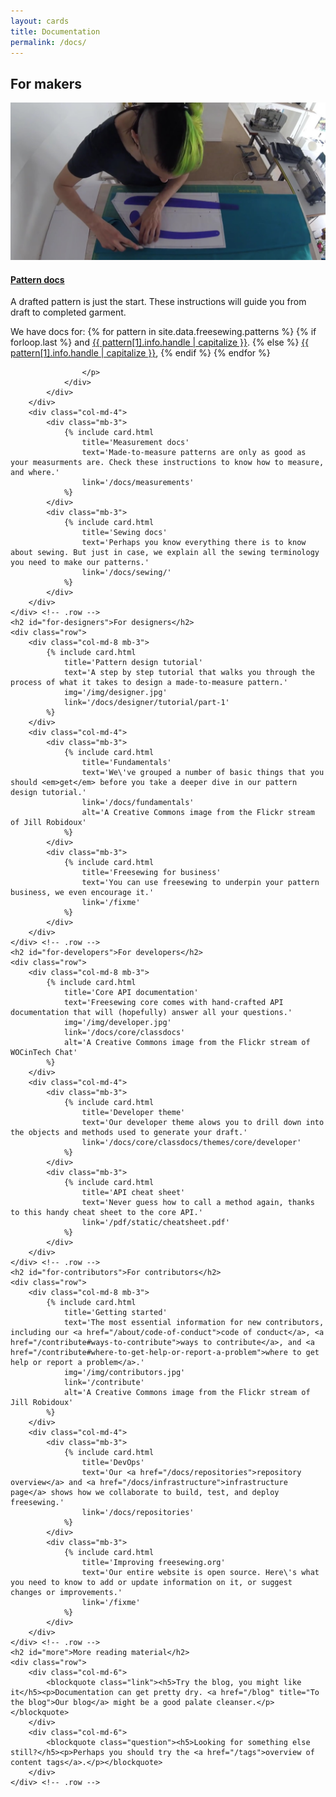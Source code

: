 ```yaml
---
layout: cards
title: Documentation
permalink: /docs/
---
```

<div class="container">
    <h2 id="for-makers">For makers</h2>
    <div class="row">
        <div class="col-md-8 mb-3">
            <div class="card drop-shadow">
                <a href="/docs/patterns/" title="Pattern docs">
                    <img src="/img/maker.jpg" alt="Pattern docs" class="rounded-top">
                </a>
                <div class="card-block">
                    <h4 class="card-title"><a href="/docs/patterns/">Pattern docs</a></h4>
                    <p class="card-text">
                        A drafted pattern is just the start. 
                        These instructions will guide you from draft to completed garment.
                    </p>
                    <p class="card-text">
                        We have docs for:
{% for pattern in site.data.freesewing.patterns %}
    {% if forloop.last %} 
        and <a href="/docs/patterns/{{ pattern[1].info.handle }}">{{ pattern[1].info.handle | capitalize }}</a>.
    {% else %} 
        <a href="/docs/patterns/{{ pattern[1].info.handle }}">{{ pattern[1].info.handle | capitalize }}</a>,
    {% endif %}
{% endfor %}

                    </p>
                </div>
            </div>
        </div>
        <div class="col-md-4">
            <div class="mb-3">
                {% include card.html 
                    title='Measurement docs'
                    text='Made-to-measure patterns are only as good as your measurments are. Check these instructions to know how to measure, and where.'
                    link='/docs/measurements'
                %}
            </div>
            <div class="mb-3">
                {% include card.html 
                    title='Sewing docs'
                    text='Perhaps you know everything there is to know about sewing. But just in case, we explain all the sewing terminology you need to make our patterns.'
                    link='/docs/sewing/'
                %}
            </div>
        </div>
    </div> <!-- .row -->
    <h2 id="for-designers">For designers</h2>
    <div class="row">
        <div class="col-md-8 mb-3">
            {% include card.html 
                title='Pattern design tutorial'
                text='A step by step tutorial that walks you through the process of what it takes to design a made-to-measure pattern.'
                img='/img/designer.jpg'
                link='/docs/designer/tutorial/part-1'
            %}
        </div>
        <div class="col-md-4">
            <div class="mb-3">
                {% include card.html 
                    title='Fundamentals'
                    text='We\'ve grouped a number of basic things that you should <em>get</em> before you take a deeper dive in our pattern design tutorial.'
                    link='/docs/fundamentals'
                    alt='A Creative Commons image from the Flickr stream of Jill Robidoux'
                %}
            </div>
            <div class="mb-3">
                {% include card.html 
                    title='Freesewing for business'
                    text='You can use freesewing to underpin your pattern business, we even encourage it.'
                    link='/fixme'
                %}
            </div>
        </div>
    </div> <!-- .row -->
    <h2 id="for-developers">For developers</h2>
    <div class="row">
        <div class="col-md-8 mb-3">
            {% include card.html 
                title='Core API documentation'
                text='Freesewing core comes with hand-crafted API documentation that will (hopefully) answer all your questions.'
                img='/img/developer.jpg'
                link='/docs/core/classdocs'
                alt='A Creative Commons image from the Flickr stream of WOCinTech Chat'
            %}
        </div>
        <div class="col-md-4">
            <div class="mb-3">
                {% include card.html 
                    title='Developer theme'
                    text='Our developer theme alows you to drill down into the objects and methods used to generate your draft.'
                    link='/docs/core/classdocs/themes/core/developer'
                %}
            </div>
            <div class="mb-3">
                {% include card.html 
                    title='API cheat sheet'
                    text='Never guess how to call a method again, thanks to this handy cheat sheet to the core API.'
                    link='/pdf/static/cheatsheet.pdf'
                %}
            </div>
        </div>
    </div> <!-- .row -->
    <h2 id="for-contributors">For contributors</h2>
    <div class="row">
        <div class="col-md-8 mb-3">
            {% include card.html 
                title='Getting started'
                text='The most essential information for new contributors, including our <a href="/about/code-of-conduct">code of conduct</a>, <a href="/contribute#ways-to-contribute">ways to contribute</a>, and <a href="/contribute#where-to-get-help-or-report-a-problem">where to get help or report a problem</a>.'
                img='/img/contributors.jpg'
                link='/contribute'
                alt='A Creative Commons image from the Flickr stream of Jill Robidoux'
            %}
        </div>
        <div class="col-md-4">
            <div class="mb-3">
                {% include card.html 
                    title='DevOps'
                    text='Our <a href="/docs/repositories">repository overview</a> and <a href="/docs/infrastructure">infrastructure page</a> shows how we collaborate to build, test, and deploy freesewing.'
                    link='/docs/repositories'
                %}
            </div>
            <div class="mb-3">
                {% include card.html 
                    title='Improving freesewing.org'
                    text='Our entire website is open source. Here\'s what you need to know to add or update information on it, or suggest changes or improvements.'
                    link='/fixme'
                %}
            </div>
        </div>
    </div> <!-- .row -->
    <h2 id="more">More reading material</h2>
    <div class="row">
        <div class="col-md-6">
            <blockquote class="link"><h5>Try the blog, you might like it</h5><p>Documentation can get pretty dry. <a href="/blog" title="To the blog">Our blog</a> might be a good palate cleanser.</p></blockquote>
        </div>
        <div class="col-md-6">
            <blockquote class="question"><h5>Looking for something else still?</h5><p>Perhaps you should try the <a href="/tags">overview of content tags</a>.</p></blockquote>
        </div>
    </div> <!-- .row -->
</div> <!-- .container -->
